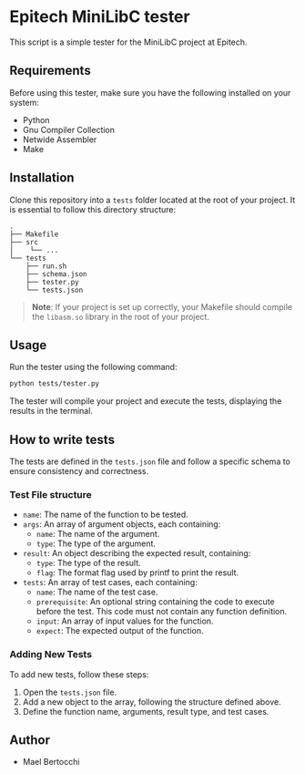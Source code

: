 # Epitech MiniLibC tester

This script is a simple tester for the MiniLibC project at Epitech.

## Requirements

Before using this tester, make sure you have the following installed on your system:

- Python
- Gnu Compiler Collection
- Netwide Assembler
- Make

## Installation

Clone this repository into a `tests` folder located at the root of your project. It is essential to follow this directory structure:

```
.
├── Makefile
├── src
│    └── ...
└── tests
    ├── run.sh
    ├── schema.json
    ├── tester.py
    └── tests.json
```

> **Note**: If your project is set up correctly, your Makefile should compile the `libasm.so` library in the root of your project.

## Usage

Run the tester using the following command:

```bash
python tests/tester.py
```

The tester will compile your project and execute the tests, displaying the results in the terminal.

## How to write tests

The tests are defined in the `tests.json` file and follow a specific schema to ensure consistency and correctness.

### Test File structure

- `name`: The name of the function to be tested.
- `args`: An array of argument objects, each containing:
  - `name`: The name of the argument.
  - `type`: The type of the argument.
- `result`: An object describing the expected result, containing:
  - `type`: The type of the result.
  - `flag`: The format flag used by printf to print the result.
- `tests`: An array of test cases, each containing:
  - `name`: The name of the test case.
  - `prerequisite`: An optional string containing the code to execute before the test. This code must not contain any function definition.
  - `input`: An array of input values for the function.
  - `expect`: The expected output of the function.

### Adding New Tests

To add new tests, follow these steps:

1. Open the `tests.json` file.
2. Add a new object to the array, following the structure defined above.
3. Define the function name, arguments, result type, and test cases.

## Author

- Mael Bertocchi
